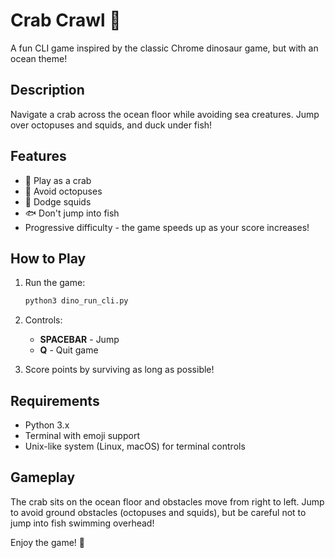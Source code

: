 # Crab Crawl 🦀

A fun CLI game inspired by the classic Chrome dinosaur game, but with an ocean theme!

## Description

Navigate a crab across the ocean floor while avoiding sea creatures. Jump over octopuses and squids, and duck under fish!

## Features

- 🦀 Play as a crab
- 🐙 Avoid octopuses
- 🦑 Dodge squids
- 🐟 Don't jump into fish
- Progressive difficulty - the game speeds up as your score increases!

## How to Play

1. Run the game:
   ```bash
   python3 dino_run_cli.py
   ```

2. Controls:
   - **SPACEBAR** - Jump
   - **Q** - Quit game

3. Score points by surviving as long as possible!

## Requirements

- Python 3.x
- Terminal with emoji support
- Unix-like system (Linux, macOS) for terminal controls

## Gameplay

The crab sits on the ocean floor and obstacles move from right to left. Jump to avoid ground obstacles (octopuses and squids), but be careful not to jump into fish swimming overhead!

Enjoy the game! 🌊
